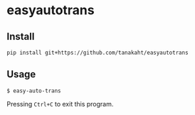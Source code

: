 # easyautotrans

## Install
```
pip install git+https://github.com/tanakaht/easyautotrans
```

## Usage
```
$ easy-auto-trans
```

Pressing `Ctrl+C` to exit this program.
